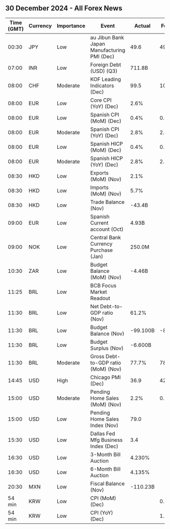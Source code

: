 ## 30 December 2024 - All Forex News

| Time (GMT) | Currency | Importance | Event | Actual | Forecast | Previous |
|------|----------|------------|-------|--------|----------|----------|
| 00:30 | JPY | Low | au Jibun Bank Japan Manufacturing PMI (Dec) | 49.6 | 49.5 | 49.0 |
| 07:00 | INR | Low | Foreign Debt (USD) (Q3) | 711.8B |  | 682.3B |
| 08:00 | CHF | Moderate | KOF Leading Indicators (Dec) | 99.5 | 101.1 | 102.9 |
| 08:00 | EUR | Low | Core CPI (YoY) (Dec) | 2.6% |  | 2.4% |
| 08:00 | EUR | Low | Spanish CPI (MoM) (Dec) | 0.4% | 0.3% | 0.2% |
| 08:00 | EUR | Moderate | Spanish CPI (YoY) (Dec) | 2.8% | 2.6% | 2.4% |
| 08:00 | EUR | Low | Spanish HICP (MoM) (Dec) | 0.4% | 0.3% | 0.0% |
| 08:00 | EUR | Moderate | Spanish HICP (YoY) (Dec) | 2.8% | 2.6% | 2.4% |
| 08:30 | HKD | Low | Exports (MoM) (Nov) | 2.1% |  | 3.5% |
| 08:30 | HKD | Low | Imports (MoM) (Nov) | 5.7% |  | 4.5% |
| 08:30 | HKD | Low | Trade Balance (Nov) | -43.4B |  | -31.0B |
| 09:00 | EUR | Low | Spanish Current account (Oct) | 4.93B |  | 3.60B |
| 09:00 | NOK | Low | Central Bank Currency Purchase (Jan) | 250.0M |  | 150.0M |
| 10:30 | ZAR | Low | Budget Balance (MoM) (Nov) | -4.46B |  | -46.08B |
| 11:25 | BRL | Low | BCB Focus Market Readout |  |  |  |
| 11:30 | BRL | Low | Net Debt-to-GDP ratio (Nov) | 61.2% |  | 62.1% |
| 11:30 | BRL | Low | Budget Balance (Nov) | -99.100B | -83.400B | -74.681B |
| 11:30 | BRL | Low | Budget Surplus (Nov) | -6.600B |  | 36.883B |
| 11:30 | BRL | Moderate | Gross Debt-to-GDP ratio (MoM) (Nov) | 77.7% | 78.9% | 78.6% |
| 14:45 | USD | High | Chicago PMI (Dec) | 36.9 | 42.7 | 40.2 |
| 15:00 | USD | Moderate | Pending Home Sales (MoM) (Nov) | 2.2% | 0.9% | 1.8% |
| 15:00 | USD | Low | Pending Home Sales Index (Nov) | 79.0 |  | 77.3 |
| 15:30 | USD | Low | Dallas Fed Mfg Business Index (Dec) | 3.4 |  | -2.7 |
| 16:30 | USD | Low | 3-Month Bill Auction | 4.230% |  | 4.240% |
| 16:30 | USD | Low | 6-Month Bill Auction | 4.135% |  | 4.170% |
| 20:30 | MXN | Low | Fiscal Balance (Nov) | -110.23B |  | 37.66B |
| 54 min | KRW | Low | CPI (MoM) (Dec) |  | 0.2% | -0.3% |
| 54 min | KRW | Low | CPI (YoY) (Dec) |  | 1.7% | 1.5% |

